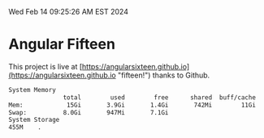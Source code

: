 Wed Feb 14 09:25:26 AM EST 2024

# Angular Fifteen


This project is live at [https://angularsixteen.github.io](https://angularsixteen.github.io "fifteen!") thanks to Github.

```bash
System Memory
               total        used        free      shared  buff/cache   available
Mem:            15Gi       3.9Gi       1.4Gi       742Mi        11Gi        11Gi
Swap:          8.0Gi       947Mi       7.1Gi
System Storage
455M	.
```
